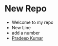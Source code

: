 # New Repo
- Welcome to my repo
- New Line
- add a number
- [Pradeep Kumar](https://github.com/im-pradiip)
